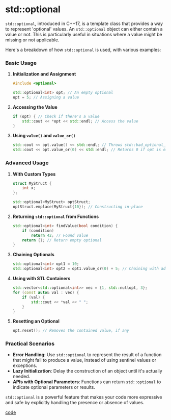 # std::optional
`std::optional`, introduced in C++17, is a template class that provides a way to represent 'optional' values. An `std::optional` object can either contain a value or not. This is particularly useful in situations where a value might be missing or not applicable.

Here's a breakdown of how `std::optional` is used, with various examples:

### Basic Usage

1. **Initialization and Assignment**
   ```cpp
   #include <optional>
   
   std::optional<int> opt; // An empty optional
   opt = 5; // Assigning a value
   ```

2. **Accessing the Value**
   ```cpp
   if (opt) { // Check if there's a value
       std::cout << *opt << std::endl; // Access the value
   }
   ```

3. **Using `value()` and `value_or()`**
   ```cpp
   std::cout << opt.value() << std::endl; // Throws std::bad_optional_access if empty
   std::cout << opt.value_or(0) << std::endl; // Returns 0 if opt is empty
   ```

### Advanced Usage

1. **With Custom Types**
   ```cpp
   struct MyStruct {
       int x;
   };

   std::optional<MyStruct> optStruct;
   optStruct.emplace(MyStruct{10}); // Constructing in-place
   ```

2. **Returning `std::optional` from Functions**
   ```cpp
   std::optional<int> findValue(bool condition) {
       if (condition)
           return 42; // Found value
       return {}; // Return empty optional
   }
   ```

3. **Chaining Optionals**
   ```cpp
   std::optional<int> opt1 = 10;
   std::optional<int> opt2 = opt1.value_or(0) + 5; // Chaining with addition
   ```

4. **Using with STL Containers**
   ```cpp
   std::vector<std::optional<int>> vec = {1, std::nullopt, 3};
   for (const auto& val : vec) {
       if (val) {
           std::cout << *val << " ";
       }
   }
   ```

5. **Resetting an Optional**
   ```cpp
   opt.reset(); // Removes the contained value, if any
   ```

### Practical Scenarios

- **Error Handling**: Use `std::optional` to represent the result of a function that might fail to produce a value, instead of using sentinel values or exceptions.
- **Lazy Initialization**: Delay the construction of an object until it's actually needed.
- **APIs with Optional Parameters**: Functions can return `std::optional` to indicate optional parameters or results.

`std::optional` is a powerful feature that makes your code more expressive and safe by explicitly handling the presence or absence of values.

[code](../src/optional.cpp)

